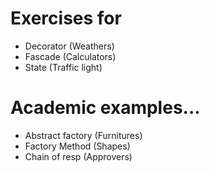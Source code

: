 ﻿# Exercises for

- Decorator (Weathers)
- Fascade (Calculators)
- State (Traffic light)

# Academic examples...
- Abstract factory (Furnitures)
- Factory Method (Shapes) 
- Chain of resp (Approvers)

